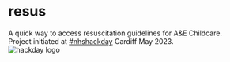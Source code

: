 # resus
A quick way to access resuscitation guidelines for A&amp;E Childcare.  
Project initiated at [#nhshackday](https://nhshackday.com/) Cardiff May 2023.  
<img src="https://nhshackday.com/assets/images/header-logo.png" alt="hackday logo"/>
